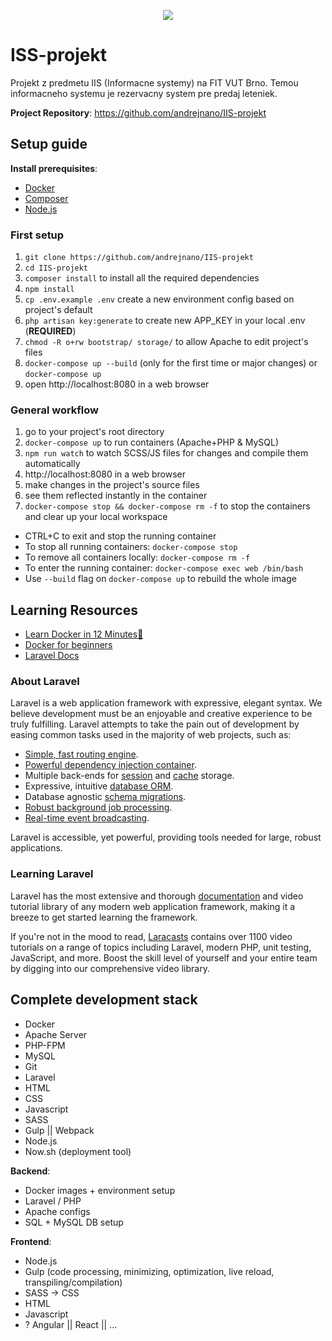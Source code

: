 <p align="center"><img src="https://laravel.com/assets/img/components/logo-laravel.svg"></p>

# ISS-projekt

Projekt z predmetu IIS (Informacne systemy) na FIT VUT Brno. Temou informacneho systemu je rezervacny system pre predaj leteniek.

**Project Repository**: https://github.com/andrejnano/IIS-projekt

## Setup guide

**Install prerequisites**:

- [Docker](https://docs.docker.com/install/)
- [Composer](https://getcomposer.org/)
- [Node.js](https://getcomposer.org/)

### First setup

1. `git clone https://github.com/andrejnano/IIS-projekt`
2. `cd IIS-projekt`
3. `composer install` to install all the required dependencies
4. `npm install`
4. `cp .env.example .env` create a new environment config based on project's default
5. `php artisan key:generate` to create new APP_KEY in your local .env (**REQUIRED**)
6. `chmod -R o+rw bootstrap/ storage/` to allow Apache to edit project's files
7. `docker-compose up --build` (only for the first time or major changes) or `docker-compose up`
8. open http://localhost:8080 in a web browser

### General workflow

1. go to your project's root directory
2. `docker-compose up` to run containers (Apache+PHP & MySQL)
3. `npm run watch` to watch SCSS/JS files for changes and compile them automatically
3. http://localhost:8080 in a web browser
4. make changes in the project's source files
5. see them reflected instantly in the container
6. `docker-compose stop && docker-compose rm -f` to stop the containers and clear up your local workspace

- CTRL+C to exit and stop the running container
- To stop all running containers: `docker-compose stop`
- To remove all containers locally: `docker-compose rm -f`
- To enter the running container: `docker-compose exec web /bin/bash`
- Use `--build` flag on `docker-compose up` to rebuild the whole image

## Learning Resources

- [Learn Docker in 12 Minutes🐳](https://www.youtube.com/watch?v=YFl2mCHdv24)
- [Docker for beginners](https://docker-curriculum.com/)
- [Laravel Docs](https://laravel.com/docs)

### About Laravel

Laravel is a web application framework with expressive, elegant syntax. We believe development must be an enjoyable and creative experience to be truly fulfilling. Laravel attempts to take the pain out of development by easing common tasks used in the majority of web projects, such as:

- [Simple, fast routing engine](https://laravel.com/docs/routing).
- [Powerful dependency injection container](https://laravel.com/docs/container).
- Multiple back-ends for [session](https://laravel.com/docs/session) and [cache](https://laravel.com/docs/cache) storage.
- Expressive, intuitive [database ORM](https://laravel.com/docs/eloquent).
- Database agnostic [schema migrations](https://laravel.com/docs/migrations).
- [Robust background job processing](https://laravel.com/docs/queues).
- [Real-time event broadcasting](https://laravel.com/docs/broadcasting).

Laravel is accessible, yet powerful, providing tools needed for large, robust applications.

### Learning Laravel

Laravel has the most extensive and thorough [documentation](https://laravel.com/docs) and video tutorial library of any modern web application framework, making it a breeze to get started learning the framework.

If you're not in the mood to read, [Laracasts](https://laracasts.com) contains over 1100 video tutorials on a range of topics including Laravel, modern PHP, unit testing, JavaScript, and more. Boost the skill level of yourself and your entire team by digging into our comprehensive video library.

## Complete development stack

- Docker
- Apache Server
- PHP-FPM
- MySQL
- Git
- Laravel
- HTML
- CSS
- Javascript
- SASS
- Gulp || Webpack
- Node.js
- Now.sh (deployment tool)

**Backend**:

- Docker images + environment setup
- Laravel / PHP
- Apache configs
- SQL + MySQL DB setup

**Frontend**:

- Node.js
- Gulp (code processing, minimizing, optimization, live reload, transpiling/compilation)
- SASS -> CSS
- HTML
- Javascript
- ? Angular || React || ...
